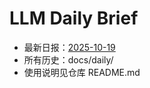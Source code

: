 # LLM Daily Brief

- 最新日报：[2025-10-19](./daily/2025-10-19.md)
- 所有历史：docs/daily/
- 使用说明见仓库 README.md
